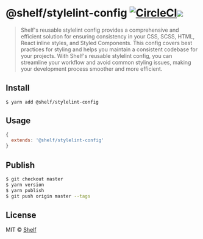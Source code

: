 # @shelf/stylelint-config [![CircleCI](https://circleci.com/gh/shelfio/stylelint-config/tree/master.svg?style=svg)](https://circleci.com/gh/shelfio/stylelint-config/tree/master)![](https://img.shields.io/badge/code_style-prettier-ff69b4.svg)

> Shelf's reusable stylelint config provides a comprehensive and efficient solution for ensuring consistency in your CSS, SCSS, HTML, React inline styles, and Styled Components. This config covers best practices for styling and helps you maintain a consistent codebase for your projects. With Shelf's reusable stylelint config, you can streamline your workflow and avoid common styling issues, making your development process smoother and more efficient.

## Install

```
$ yarn add @shelf/stylelint-config
```

## Usage

```js
{
  extends: '@shelf/stylelint-config'
}
```

## Publish

```sh
$ git checkout master
$ yarn version
$ yarn publish
$ git push origin master --tags
```

## License

MIT © [Shelf](https://shelf.io)
